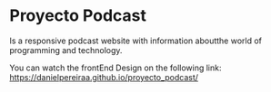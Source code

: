 # Proyecto Podcast

Is a responsive podcast website with information aboutthe world of programming and technology.

You can watch the frontEnd Design on the following link:
https://danielpereiraa.github.io/proyecto_podcast/
